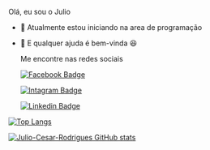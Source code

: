 Olá, eu sou o Julio


- 🌱 Atualmente estou iniciando na area de programação 
- 👯 E qualquer ajuda é bem-vinda
  :satisfied:
  
  Me encontre nas redes sociais
  
  [![Facebook
  Badge](https://img.shields.io/badge/Facebook-1877F2?style=for-the-badge&logo=facebook&logoColor=whitee&link=https://www.facebook.com/julio.c.rodrigues.16)](https://www.facebook.com/julio.c.rodrigues.16)
  
    [![Intagram
  Badge](https://img.shields.io/badge/Instagram-E4405F?style=for-the-badge&logo=instagram&logoColor=white&link=https://www.instagram.com/jullio_czar/)](https://www.instagram.com/jullio_czar/)
  

   [![Linkedin
  Badge](https://img.shields.io/badge/LinkedIn-0077B5?style=for-the-badge&logo=linkedin&logoColor=white&link=https://www.linkedin.com/in/julio-cesar-rodrigues-b7a798196/)](https://www.linkedin.com/in/julio-cesar-rodrigues-b7a798196//)


[![Top Langs](https://github-readme-stats.vercel.app/api/top-langs/?username=Julio-Cesar-Rodrigues&layout=compact)](https://github.com/Julio-Cesar-Rodrigues/github-readme-stats)

[![Julio-Cesar-Rodrigues GitHub stats](https://github-readme-stats.vercel.app/api?username=Julio-Cesar-Rodrigues)](https://github.com/Julio-Cesar-Rodrigues/github-readme-stats)


